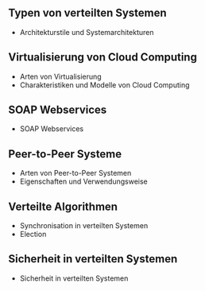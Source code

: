 ## Typen von verteilten Systemen

- Architekturstile und Systemarchitekturen

## Virtualisierung von Cloud Computing

- Arten von Virtualisierung
- Charakteristiken und Modelle von Cloud Computing

## SOAP Webservices

- SOAP Webservices

## Peer-to-Peer Systeme

- Arten von Peer-to-Peer Systemen
- Eigenschaften und Verwendungsweise

## Verteilte Algorithmen

- Synchronisation in verteilten Systemen
- Election

## Sicherheit in verteilten Systemen

- Sicherheit in verteilten Systemen
